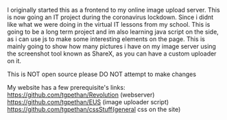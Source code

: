 
I originally started this as a frontend to my online image upload server. 
This is now going an IT project during the coronavirus lockdown.
Since i didnt like what we were doing in the virtual IT lessons from my school.
This is going to be a long term project and im also learning java script on the side,
as i can use js to make some interesting elements on the page.
This is mainly going to show how many pictures i have on my image server using the screenshot tool
known as ShareX, as you can have a custom uploader on it. 

This is NOT open source please DO NOT attempt to make changes

My website has a few prerequisite's
links: 
https://github.com/tgpethan/Revolution (webserver)
https://github.com/tgpethan/EUS (image uploader script)
https://github.com/tgpethan/cssStuff(general css on the site)



